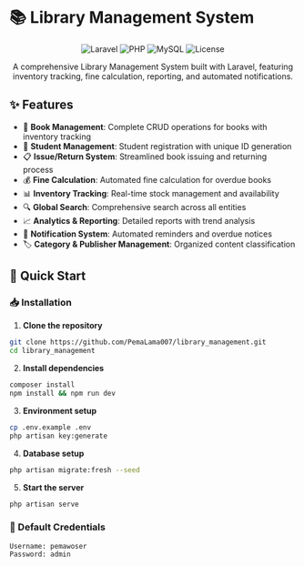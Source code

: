 # 📚 Library Management System

<p align="center">
  <img src="https://img.shields.io/badge/Laravel-8.x-red?style=for-the-badge&logo=laravel" alt="Laravel">
  <img src="https://img.shields.io/badge/PHP-8.0+-blue?style=for-the-badge&logo=php" alt="PHP">
  <img src="https://img.shields.io/badge/MySQL-5.7+-orange?style=for-the-badge&logo=mysql" alt="MySQL">
  <img src="https://img.shields.io/badge/License-MIT-green?style=for-the-badge" alt="License">
</p>

<p align="center">
  A comprehensive Library Management System built with Laravel, featuring inventory tracking, fine calculation, reporting, and automated notifications.
</p>

## ✨ Features

- 📖 **Book Management**: Complete CRUD operations for books with inventory tracking
- 👥 **Student Management**: Student registration with unique ID generation
- 📋 **Issue/Return System**: Streamlined book issuing and returning process
- 💰 **Fine Calculation**: Automated fine calculation for overdue books
- 📊 **Inventory Tracking**: Real-time stock management and availability
- 🔍 **Global Search**: Comprehensive search across all entities
- 📈 **Analytics & Reporting**: Detailed reports with trend analysis
- 🔔 **Notification System**: Automated reminders and overdue notices
- 🏷️ **Category & Publisher Management**: Organized content classification

## 🚀 Quick Start 
### 📥 Installation

1. **Clone the repository**
```bash
git clone https://github.com/PemaLama007/library_management.git
cd library_management
```

2. **Install dependencies**
```bash
composer install
npm install && npm run dev
```

3. **Environment setup**
```bash
cp .env.example .env
php artisan key:generate
```

4. **Database setup**
```bash
php artisan migrate:fresh --seed
```

5. **Start the server**
```bash
php artisan serve
```

### 🔐 Default Credentials
```
Username: pemawoser
Password: admin
```